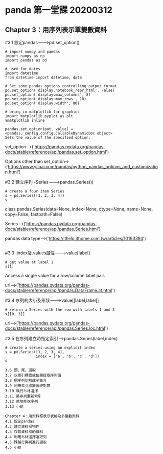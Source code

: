 
panda 第一堂課 20200312
====

Chapter 3：用序列表示單變數資料
----

#3.1 設定pandas--->pd.set_option()

```
# import numpy and pandas
import numpy as np
import pandas as pd

# used for dates
import datetime
from datetime import datetime, date

# Set some pandas options controlling output format
pd.set_option('display.notebook_repr_html', False)
pd.set_option('display.max_columns', 8)
pd.set_option('display.max_rows', 10)
pd.set_option('display.width', 80)

# bring in matplotlib for graphics
import matplotlib.pyplot as plt
%matplotlib inline
```

```
pandas.set_option(pat, value) = <pandas._config.config.CallableDynamicDoc object>
Sets the value of the specified option.
```
set_option-->('https://pandas.pydata.org/pandas-docs/stable/reference/api/pandas.set_option.html')

Options other than set_option->('https://www.yiibai.com/pandas/python_pandas_options_and_customization.html')

#3.2 建立序列 -Series--->pandas.Series())
```
# create a four item Series
s = pd.Series([1, 2, 3, 4])
s
```
class pandas.Series(data=None, index=None, dtype=None, name=None, copy=False, fastpath=False)

Series-->('https://pandas.pydata.org/pandas-docs/stable/reference/api/pandas.Series.html')

pandas data type-->('https://ithelp.ithome.com.tw/articles/10193394')
```
```


#3.3 .index及.values屬性--->value[label]
```
# get value at label 1
s[1]
```
Access a single value for a row/column label pair.

url-->('https://pandas.pydata.org/pandas-docs/stable/reference/api/pandas.DataFrame.at.html')


#3.4 序列的大小及形狀--->value[[label,label]]
```
# return a Series with the row with labels 1 and 3
s[[0, 3]]
```
url-->('https://pandas.pydata.org/pandas-docs/stable/reference/api/pandas.Series.loc.html')


#3.5 在序列建立時指定索引-->pandas.Series(label,index)
```
# create a series using an explicit index
s = pd.Series([1, 2, 3, 4], 
              index = ['a', 'b', 'c', 'd'])
s
```


```
3.6 頭、尾、選取
3.7 以索引標籤或位置提取序列值
3.8 把序列切割成子集合
3.9 利用索引標籤實現對齊
3.10 執行布林選擇
3.11 將序列重新索引
3.12 原地修改序列
3.13 小結

Chapter 4：用資料框表示表格及多變數資料
4.1 設定pandas
4.2 建立資料框物件
4.3 存取資料框的資料
4.4 利用布林選擇選取列
4.5 跨越行與列進行選取
4.6 小結
```


